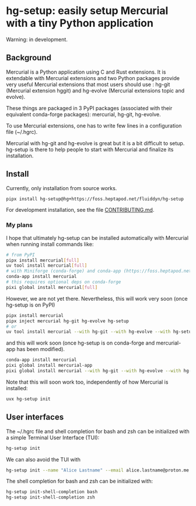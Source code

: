 # hg-setup: easily setup Mercurial with a tiny Python application

Warning: in development.

## Background

Mercurial is a Python application using C and Rust extensions. It is extendable with
Mercurial extensions and two Python packages provide very useful Mercurial extensions
that most users should use : hg-git (Mercurial extension hggit) and hg-evolve (Mercurial
extensions topic and evolve).

These things are packaged in 3 PyPI packages (associated with their equivalent
conda-forge packages): mercurial, hg-git, hg-evolve.

To use Mercurial extensions, one has to write few lines in a configuration file
(~/.hgrc).

Mercurial with hg-git and hg-evolve is great but it is a bit difficult to setup. hg-setup
is there to help people to start with Mercurial and finalize its installation.

## Install

Currently, only installation from source works.

```sh
pipx install hg-setup@hg+https://foss.heptapod.net/fluiddyn/hg-setup
```

For development installation, see the file [CONTRIBUTING.md](./CONTRIBUTING.md).

### My plans

I hope that ultimately hg-setup can be installed automatically with Mercurial when
running install commands like:

```sh
# from PyPI
pipx install mercurial[full]
uv tool install mercurial[full]
# with Miniforge (conda-forge) and conda-app (https://foss.heptapod.net/fluiddyn/conda-app)
conda-app install mercurial
# this requires optional deps on conda-forge
pixi global install mercurial[full]
```

However, we are not yet there. Nevertheless, this will work very soon (once hg-setup is
on PyPI)

```sh
pipx install mercurial
pipx inject mercurial hg-git hg-evolve hg-setup
# or
uv tool install mercurial --with hg-git --with hg-evolve --with hg-setup
```

and this will work soon (once hg-setup is on conda-forge and mercurial-app has been
modified).

```sh
conda-app install mercurial
pixi global install mercurial-app
pixi global install mercurial --with hg-git --with hg-evolve --with hg-setup
```

Note that this will soon work too, independently of how Mercurial is installed:

```sh
uvx hg-setup init
```

## User interfaces

The ~/.hgrc file and shell completion for bash and zsh can be initialized with a simple
Terminal User Interface (TUI):

```sh
hg-setup init
```

We can also avoid the TUI with

```sh
hg-setup init --name "Alice Lastname" --email alice.lastname@proton.me --auto
```

The shell completion for bash and zsh can be initialized with:

```sh
hg-setup init-shell-completion bash
hg-setup init-shell-completion zsh
```

